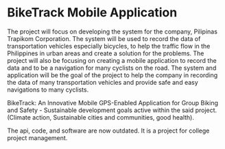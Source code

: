 # BikeTrack Mobile Application

The project will focus on developing the system for the company, Pilipinas Trapikom Corporation. The system will be used to record the data of transportation vehicles especially 
bicycles, to help the traffic flow in the Philippines in urban areas and create a solution for the problems. The project will also be focusing on creating a mobile application to 
record the data and to be a navigation for many cyclists on the road. The system and application will be the goal of the project to help the company in recording the data of many 
transportation vehicles and provide safe and easy navigations to many cyclists.

BikeTrack: An Innovative Mobile GPS-Enabled Application for Group Biking and Safety - Sustainable development goals active within the said project. (Climate action, Sustainable cities and communities, good health).

The api, code, and software are now outdated. It is a project for college project management.
